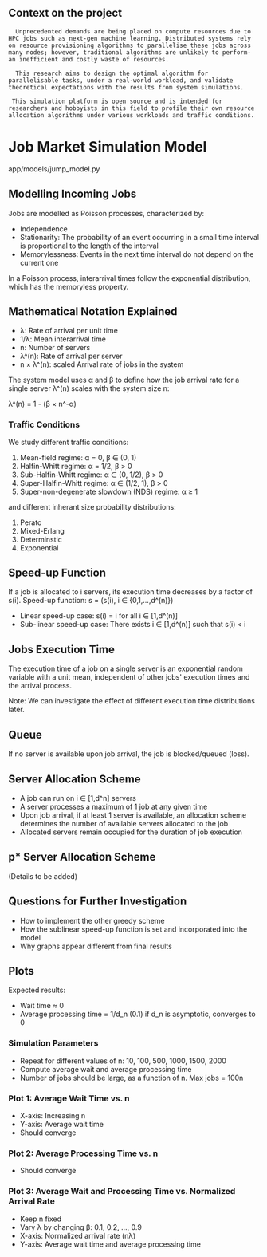 ## Context on the project

      Unprecedented demands are being placed on compute resources due to HPC jobs such as next-gen machine learning. Distributed systems rely on resource provisioning algorithms to parallelise these jobs across many nodes; however, traditional algorithms are unlikely to perform- an inefficient and costly waste of resources.

      This research aims to design the optimal algorithm for parallelisable tasks, under a real-world workload, and validate theoretical expectations with the results from system simulations.

     This simulation platform is open source and is intended for researchers and hobbyists in this field to profile their own resource allocation algorithms under various workloads and traffic conditions.

# Job Market Simulation Model
app/models/jump_model.py



## Modelling Incoming Jobs

Jobs are modelled as Poisson processes, characterized by:

- Independence
- Stationarity: The probability of an event occurring in a small time interval is proportional to the length of the interval
- Memorylessness: Events in the next time interval do not depend on the current one

In a Poisson process, interarrival times follow the exponential distribution, which has the memoryless property.

## Mathematical Notation Explained

- λ: Rate of arrival per unit time
- 1/λ: Mean interarrival time
- n: Number of servers
- λ^(n): Rate of arrival per server
- n × λ^(n): scaled Arrival rate of jobs in the system

The system model uses α and β to define how the job arrival rate for a single server λ^(n) scales with the system size n:

λ^(n) = 1 - (β × n^-α)

### Traffic Conditions

We study different traffic conditions:

1. Mean-field regime: α = 0, β ∈ (0, 1)
2. Halfin-Whitt regime: α = 1/2, β > 0
3. Sub-Halfin-Whitt regime: α ∈ (0, 1/2), β > 0
4. Super-Halfin-Whitt regime: α ∈ (1/2, 1), β > 0
5. Super-non-degenerate slowdown (NDS) regime: α ≥ 1

and different inherant size probability distributions:
1. Perato
2. Mixed-Erlang
3. Determinstic
4. Exponential

## Speed-up Function

If a job is allocated to i servers, its execution time decreases by a factor of s(i).
Speed-up function: s = (s(i), i ∈ {0,1,...,d^(n)})

- Linear speed-up case: s(i) = i for all i ∈ [1,d^(n)]
- Sub-linear speed-up case: There exists i ∈ [1,d^(n)] such that s(i) < i

## Jobs Execution Time

The execution time of a job on a single server is an exponential random variable with a unit mean, independent of other jobs' execution times and the arrival process.

Note: We can investigate the effect of different execution time distributions later.

## Queue

If no server is available upon job arrival, the job is blocked/queued (loss).

## Server Allocation Scheme

- A job can run on i ∈ [1,d^n] servers
- A server processes a maximum of 1 job at any given time
- Upon job arrival, if at least 1 server is available, an allocation scheme determines the number of available servers allocated to the job
- Allocated servers remain occupied for the duration of job execution

## p\* Server Allocation Scheme

(Details to be added)

## Questions for Further Investigation

- How to implement the other greedy scheme
- How the sublinear speed-up function is set and incorporated into the model
- Why graphs appear different from final results

## Plots

Expected results:

- Wait time ≈ 0
- Average processing time = 1/d_n (0.1) if d_n is asymptotic, converges to 0

### Simulation Parameters

- Repeat for different values of n: 10, 100, 500, 1000, 1500, 2000
- Compute average wait and average processing time
- Number of jobs should be large, as a function of n. Max jobs = 100n

### Plot 1: Average Wait Time vs. n

- X-axis: Increasing n
- Y-axis: Average wait time
- Should converge

### Plot 2: Average Processing Time vs. n

- Should converge

### Plot 3: Average Wait and Processing Time vs. Normalized Arrival Rate

- Keep n fixed
- Vary λ by changing β: 0.1, 0.2, ..., 0.9
- X-axis: Normalized arrival rate (nλ)
- Y-axis: Average wait time and average processing time
